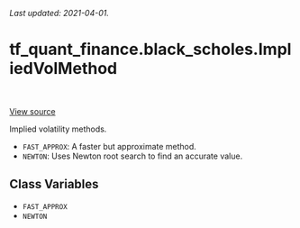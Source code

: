 <!--
This file is generated by a tool. Do not edit directly.
For open-source contributions the docs will be updated automatically.
-->

*Last updated: 2021-04-01.*

<div itemscope itemtype="http://developers.google.com/ReferenceObject">
<meta itemprop="name" content="tf_quant_finance.black_scholes.ImpliedVolMethod" />
<meta itemprop="path" content="Stable" />
<meta itemprop="property" content="FAST_APPROX"/>
<meta itemprop="property" content="NEWTON"/>
</div>

# tf_quant_finance.black_scholes.ImpliedVolMethod

<!-- Insert buttons and diff -->

<table class="tfo-notebook-buttons tfo-api" align="left">
</table>

<a target="_blank" href="https://github.com/google/tf-quant-finance/blob/master/tf_quant_finance/black_scholes/implied_vol_lib.py">View source</a>



Implied volatility methods.

<!-- Placeholder for "Used in" -->

* `FAST_APPROX`: A faster but approximate method.
* `NEWTON`: Uses Newton root search to find an accurate value.

## Class Variables

* `FAST_APPROX` <a id="FAST_APPROX"></a>
* `NEWTON` <a id="NEWTON"></a>
